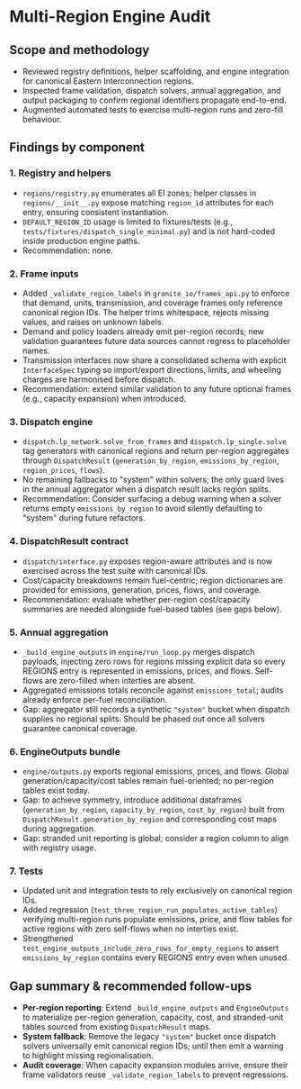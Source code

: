 # Multi-Region Engine Audit

## Scope and methodology
- Reviewed registry definitions, helper scaffolding, and engine integration for canonical Eastern Interconnection regions.
- Inspected frame validation, dispatch solvers, annual aggregation, and output packaging to confirm regional identifiers propagate end-to-end.
- Augmented automated tests to exercise multi-region runs and zero-fill behaviour.

## Findings by component

### 1. Registry and helpers
- `regions/registry.py` enumerates all EI zones; helper classes in `regions/__init__.py` expose matching `region_id` attributes for each entry, ensuring consistent instantiation.
- `DEFAULT_REGION_ID` usage is limited to fixtures/tests (e.g., `tests/fixtures/dispatch_single_minimal.py`) and is not hard-coded inside production engine paths.
- Recommendation: none.

### 2. Frame inputs
- Added `_validate_region_labels` in `granite_io/frames_api.py` to enforce that demand, units, transmission, and coverage frames only reference canonical region IDs. The helper trims whitespace, rejects missing values, and raises on unknown labels.
- Demand and policy loaders already emit per-region records; new validation guarantees future data sources cannot regress to placeholder names.
- Transmission interfaces now share a consolidated schema with explicit `InterfaceSpec` typing so import/export directions, limits, and wheeling charges are harmonised before dispatch.
- Recommendation: extend similar validation to any future optional frames (e.g., capacity expansion) when introduced.

### 3. Dispatch engine
- `dispatch.lp_network.solve_from_frames` and `dispatch.lp_single.solve` tag generators with canonical regions and return per-region aggregates through `DispatchResult` (`generation_by_region`, `emissions_by_region`, `region_prices`, `flows`).
- No remaining fallbacks to "system" within solvers; the only guard lives in the annual aggregator when a dispatch result lacks region splits.
- Recommendation: Consider surfacing a debug warning when a solver returns empty `emissions_by_region` to avoid silently defaulting to "system" during future refactors.

### 4. DispatchResult contract
- `dispatch/interface.py` exposes region-aware attributes and is now exercised across the test suite with canonical IDs.
- Cost/capacity breakdowns remain fuel-centric; region dictionaries are provided for emissions, generation, prices, flows, and coverage.
- Recommendation: evaluate whether per-region cost/capacity summaries are needed alongside fuel-based tables (see gaps below).

### 5. Annual aggregation
- `_build_engine_outputs` in `engine/run_loop.py` merges dispatch payloads, injecting zero rows for regions missing explicit data so every REGIONS entry is represented in emissions, prices, and flows. Self-flows are zero-filled when interties are absent.
- Aggregated emissions totals reconcile against `emissions_total`; audits already enforce per-fuel reconciliation.
- Gap: aggregator still records a synthetic `"system"` bucket when dispatch supplies no regional splits. Should be phased out once all solvers guarantee canonical coverage.

### 6. EngineOutputs bundle
- `engine/outputs.py` exports regional emissions, prices, and flows. Global generation/capacity/cost tables remain fuel-oriented; no per-region tables exist today.
- Gap: to achieve symmetry, introduce additional dataframes (`generation_by_region`, `capacity_by_region`, `cost_by_region`) built from `DispatchResult.generation_by_region` and corresponding cost maps during aggregation.
- Gap: stranded unit reporting is global; consider a region column to align with registry usage.

### 7. Tests
- Updated unit and integration tests to rely exclusively on canonical region IDs.
- Added regression (`test_three_region_run_populates_active_tables`) verifying multi-region runs populate emissions, price, and flow tables for active regions with zero self-flows when no interties exist.
- Strengthened `test_engine_outputs_include_zero_rows_for_empty_regions` to assert `emissions_by_region` contains every REGIONS entry even when unused.

## Gap summary & recommended follow-ups
- **Per-region reporting**: Extend `_build_engine_outputs` and `EngineOutputs` to materialize per-region generation, capacity, cost, and stranded-unit tables sourced from existing `DispatchResult` maps.
- **System fallback**: Remove the legacy `"system"` bucket once dispatch solvers universally emit canonical region IDs; until then emit a warning to highlight missing regionalisation.
- **Audit coverage**: When capacity expansion modules arrive, ensure their frame validators reuse `_validate_region_labels` to prevent regressions.

